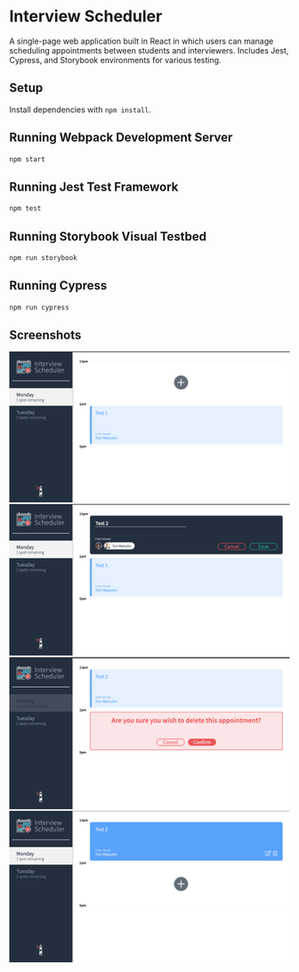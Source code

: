 # Interview Scheduler

A single-page web application built in React in which users can manage scheduling appointments between students and interviewers. Includes Jest, Cypress, and Storybook environments for various testing.

## Setup

Install dependencies with `npm install`.

## Running Webpack Development Server

```sh
npm start
```

## Running Jest Test Framework

```sh
npm test
```

## Running Storybook Visual Testbed

```sh
npm run storybook
```

## Running Cypress

```sh
npm run cypress
```

## Screenshots
!["Page on load"](https://github.com/Purple-Towel/Scheduler/blob/master/docs/photo4.png)
![Adding appointment"](https://github.com/Purple-Towel/Scheduler/blob/master/docs/photo3.png)
!["Deleting appointment"](https://github.com/Purple-Towel/Scheduler/blob/master/docs/photo2.png)
!["After deletion"](https://github.com/Purple-Towel/Scheduler/blob/master/docs/photo1.png)